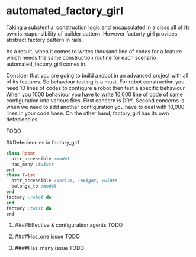 automated_factory_girl
======================

Taking a substential construction logic and encapsulated in a class all of its own is reaponsibility of builder pattern. However factorty girl provides abstract factory pattern in rails. 

As a result, when it comes to writes thousand line of codes for a feature which needs the same construction routine for each scenario automated_factory_girl comes in.

Consider that you are going to build a robot in an advanced project with all of its features. So behaviour testing is a must. For robot construction you need 10 lines of codes to configure a robot then test a specific behaviour. When you 1000 behaviour you have to write 10,000 line of code of same configuration into various files. First concern is DRY. Second concerns is when we need to add another configuration you have to deal with 10,000 lines in your code base. On the other hand, factory_girl has its own defeciencies.

TODO

##Defeciencies in factory_girl

```ruby
class Robot
  attr_accessible :model
  has_many :twists
end
class Twist
  attr_accessible :serial, :height, :width
  belongs_to :model
end
factory :robot do
end
factory :twist do
end
```

1. ####Effective & configuration agents
TODO

2. ####Has_one issue
TODO

3. ####Has_many issue
TODO
